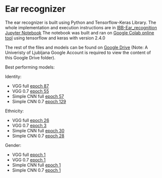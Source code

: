 # Ear recognizer 
The ear recognizer is built using Python and Tensorflow-Keras Library.
The whole implementation and execution instructions are in [IBB-Ear_recognition Jupyter Notebook](IBB-Ear_recognition.ipynb)
The notebook was built and ran on [Google Colab online tool](https://colab.research.google.com) using tensorflow and keras with version 2.4.0

The rest of the files and models can be found on [Google Drive](https://drive.google.com/drive/folders/1q4VBjxXgQDa3HEOxLNRgyZcfuk-spJN_?usp=sharing) (Note: A Univeristy of Ljubljana Google Account is required to view the content of this Google Drive folder).

Best performing models:

Identity:
- VGG full [epoch 87](https://drive.google.com/file/d/14ttfjIDfHEdqgIgGN3zm7AAFGqD7CZPa/view?usp=sharing)
- VGG 0.7 [epoch 55](https://drive.google.com/file/d/1AmqcdcY1UQagjg5xBsbg0wJlbpgtTUD3/view?usp=sharing)
- Simple CNN full [epoch 57](https://drive.google.com/file/d/1Q1-gxFbYWj1iuOShjykGown7NMiI68jM/view?usp=sharing)
- Simple CNN 0.7 [epoch 129](https://drive.google.com/file/d/1TVXDNWnJM7lQKIcyWI3PLIkEhuPnqcPX/view?usp=sharing)

Ethnicity:
- VGG full [epoch 26](https://drive.google.com/file/d/1Jh01TNScoGqQtA2B_cw3yfRwvO2MZeVo/view?usp=sharing)
- VGG 0.7 [epoch 3](https://drive.google.com/file/d/1RXpGHFu9DIx_CZbm9XVyvP1c2moReCIG/view?usp=sharing)
- Simple CNN full [epoch 30](https://drive.google.com/file/d/1J19AhwmOCxWnvYZXf20suiIlFU953i2w/view?usp=sharing)
- Simple CNN 0.7 [epoch 28](https://drive.google.com/file/d/12ibB7i7ez-jGU1bidoaOCLRB64ub_Acw/view?usp=sharing)

Gender:
- VGG full [epoch 1](https://drive.google.com/file/d/1MVY4KtOo6GJmvHpGBNI9ZqYx1z0PiC9T/view?usp=sharing)
- VGG 0.7 [epoch 1](https://drive.google.com/file/d/1YUMINsp868dSI1-NtOiuHa_naHunevgT/view?usp=sharing)
- Simple CNN full [epoch 1](https://drive.google.com/file/d/13VOaiboyd2L5-lDTq0mGsGgDDD71Kw78/view?usp=sharing)
- Simple CNN 0.7 [epoch 1](https://drive.google.com/file/d/1UAYpkYGR8y6QMzRZBe8UhPbDtjEJE2YC/view?usp=sharing)